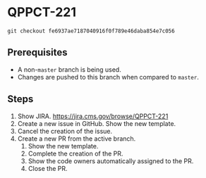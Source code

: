 # QPPCT-221

`git checkout fe6937ae7187040916f0f789e46daba854e7c056`

## Prerequisites
- A non-`master` branch is being used.
- Changes are pushed to this branch when compared to `master`.

## Steps
1. Show JIRA.  https://jira.cms.gov/browse/QPPCT-221
1. Create a new issue in GitHub.  Show the new template.
1. Cancel the creation of the issue.
1. Create a new PR from the active branch.
   1. Show the new template.
   1. Complete the creation of the PR.
   1. Show the code owners automatically assigned to the PR.
   1. Close the PR.
